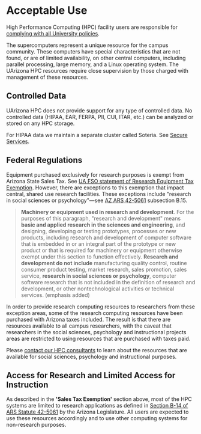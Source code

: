 # Acceptable Use

High Performance Computing (HPC) facility users are responsible for [complying with all University policies](https://policy.arizona.edu/information-technology/acceptable-use-computers-and-networks-policy).

The supercomputers represent a unique resource for the campus community. These computers have special characteristics that are not found, or are of limited availability, on other central computers, including parallel processing, large memory, and a Linux operating system. The UArizona HPC resources require close supervision by those charged with management of these resources.  

## Controlled Data
UArizona HPC does not provide support for any type of controlled data. No controlled data (HIPAA, EAR, FERPA, PII, CUI, ITAR, etc.) can be analyzed or stored on any HPC storage.

For HIPAA data we maintain a separate cluster called Soteria. See [Secure Services](../../resources/secure_hpc/).

## Federal Regulations
Equipment purchased exclusively for research purposes is exempt from Arizona State Sales Tax. See [UA FSO statement of Research Equipment Tax Exemption](https://financialservices.arizona.edu/tax-services/az-sales-use/rd-exemptions). However, there are exceptions to this exemption that impact central, shared use research facilities. These exceptions include "research in social sciences or psychology"—see [AZ ARS 42-5061](https://www.azleg.gov/viewdocument/?docName=https://www.azleg.gov/ars/42/05061.htm) subsection B.15.

> **Machinery or equipment used in research and development**. For the purposes of this paragraph, "research and development" means **basic and applied research in the sciences and engineering**, and designing, developing or testing prototypes, processes or new products, including research and development of computer software that is embedded in or an integral part of the prototype or new product or that is required for machinery or equipment otherwise exempt under this section to function effectively. **Research and development do not include** manufacturing quality control, routine consumer product testing, market research, sales promotion, sales service, **research in social sciences or psychology**, computer software research that is not included in the definition of research and development, or other nontechnological activities or technical services. (emphasis added)

In order to provide research computing resources to researchers from these exception areas, some of the research computing resources have been purchased with Arizona taxes included. The result is that there are resources available to all campus researchers, with the caveat that researchers in the social sciences, psychology and instructional projects areas are restricted to using resources that are purchased with taxes paid.

Please [contact our HPC consultants](../../support_and_training/consulting_services/) to learn about the resources that are available for social sciences, psychology and instructional purposes.

## Access for Research and Limited Access for Instruction

As described in the **'Sales Tax Exemption'** section above, most of the HPC systems are limited to research applications as defined in [Section B-14 of ARS Statute 42-5061](http://www.azleg.state.az.us/ars/42/05061.htm) by the Arizona Legislature. All users are expected to use these resources accordingly and to use other computing systems for non-research purposes.
